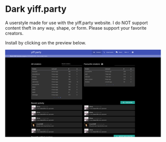 # Dark yiff.party
A userstyle made for use with the yiff.party website.
I do NOT support content theft in any way, shape, or form. Please support your favorite creators.

Install by clicking on the preview below.

[![preview][]][install]


[preview]: https://github.com/sks316/usercss/raw/master/Dark%20yiff.party/yiff.png
[install]: https://github.com/sks316/usercss/raw/master/Dark%20yiff.party/yiff.user.css
